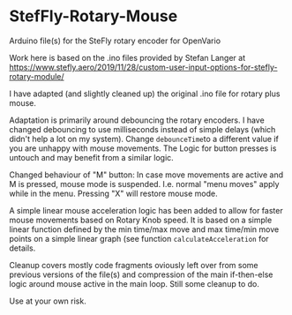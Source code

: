 # StefFly-Rotary-Mouse
Arduino file(s) for the SteFly rotary encoder for OpenVario

Work here is based on the .ino files provided by Stefan Langer at https://www.stefly.aero/2019/11/28/custom-user-input-options-for-stefly-rotary-module/

I have adapted (and slightly cleaned up) the original .ino file for rotary plus mouse. 

Adaptation is primarily around debouncing the rotary encoders. I have changed debouncing to use milliseconds instead of simple delays (which didn't help
a lot on my system). Change `debounceTime`to a different value if you are unhappy with mouse movements. The Logic for button presses is untouch and may
benefit from a similar logic.

Changed behaviour of "M" button:
In case move movements are active and M is pressed, mouse mode is suspended. I.e. normal "menu moves" apply while in the menu. Pressing "X" will restore
mouse mode.

A simple linear mouse acceleration logic has been added to allow for faster mouse movements based on Rotary Knob speed. It is based on a simple
linear function defined by the min time/max move and max time/min move points on a simple linear graph (see function `calculateAcceleration` for details.

Cleanup covers mostly code fragments oviously left over from some previous versions of the file(s) and compression of the main if-then-else logic around
mouse active in the main loop. Still some cleanup to do.

Use at your own risk.
